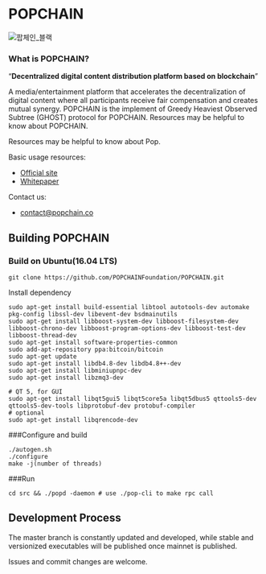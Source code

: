 # POPCHAIN
![팝체인_블랙](<https://s3.ap-northeast-2.amazonaws.com/east-d/img/popchain/%ED%8C%9D%EC%B2%B4%EC%9D%B8_%EB%B8%94%EB%9E%99.png>)

### What is POPCHAIN?

“**Decentralized digital content distribution platform based on blockchain**” 

A media/entertainment platform that accelerates the decentralization of digital content where all participants receive fair compensation and creates mutual synergy.
POPCHAIN is the implement of Greedy Heaviest Observed Subtree (GHOST) protocol for POPCHAIN.
Resources may be helpful to know about POPCHAIN.

Resources may be helpful to know about Pop.

Basic usage resources:

* [Official site](http://www.popchain.co/)
* [Whitepaper](https://popchain.co/whitepaper/POPCHAIN_WHITEPAPER_EN.pdf)

Contact us:

* contact@popchain.co


Building POPCHAIN
-------------------

### Build on Ubuntu(16.04 LTS)

    git clone https://github.com/POPCHAINFoundation/POPCHAIN.git

Install dependency

    sudo apt-get install build-essential libtool autotools-dev automake pkg-config libssl-dev libevent-dev bsdmainutils
    sudo apt-get install libboost-system-dev libboost-filesystem-dev libboost-chrono-dev libboost-program-options-dev libboost-test-dev libboost-thread-dev
    sudo apt-get install software-properties-common
    sudo add-apt-repository ppa:bitcoin/bitcoin
    sudo apt-get update
    sudo apt-get install libdb4.8-dev libdb4.8++-dev
    sudo apt-get install libminiupnpc-dev
    sudo apt-get install libzmq3-dev
    
    # QT 5, for GUI
    sudo apt-get install libqt5gui5 libqt5core5a libqt5dbus5 qttools5-dev qttools5-dev-tools libprotobuf-dev protobuf-compiler    
    # optional
    sudo apt-get install libqrencode-dev

###Configure and build

    ./autogen.sh
    ./configure
    make -j(number of threads)

###Run

    cd src && ./popd -daemon # use ./pop-cli to make rpc call

Development Process
-------------------

The master branch is constantly updated and developed, while stable
and versionized executables will be published once mainnet is published.

Issues and commit changes are welcome.

